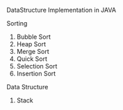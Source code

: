DataStructure Implementation in JAVA

Sorting

1. Bubble Sort
2. Heap Sort
3. Merge Sort
4. Quick Sort
5. Selection Sort
6. Insertion Sort

Data Structure
1. Stack
